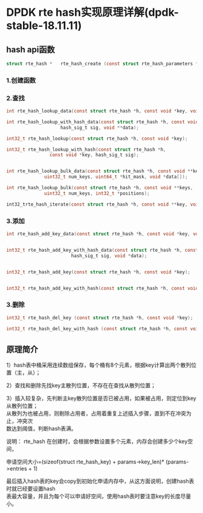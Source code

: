 
# DPDK rte hash实现原理详解(dpdk-stable-18.11.11)

## hash api函数

```c
struct rte_hash * 	rte_hash_create (const struct rte_hash_parameters *params)
```

### 1.创建函数

### 2.查找  

```c
int rte_hash_lookup_data(const struct rte_hash *h, const void *key, void **data);  

int rte_hash_lookup_with_hash_data(const struct rte_hash *h, const void *key,  
					hash_sig_t sig, void **data);

int32_t rte_hash_lookup(const struct rte_hash *h, const void *key);  

int32_t rte_hash_lookup_with_hash(const struct rte_hash *h,  
				const void *key, hash_sig_t sig);  


int rte_hash_lookup_bulk_data(const struct rte_hash *h, const void **keys,  
		      uint32_t num_keys, uint64_t *hit_mask, void *data[]);  

int rte_hash_lookup_bulk(const struct rte_hash *h, const void **keys,  
		      uint32_t num_keys, int32_t *positions);  

int32_trte_hash_iterate(const struct rte_hash *h, const void **key, void **data, uint32_t *next);  

``` 



### 3.添加

``` c
int rte_hash_add_key_data(const struct rte_hash *h, const void *key, void *data);  


int32_t rte_hash_add_key_with_hash_data(const struct rte_hash *h, const void *key,  
						hash_sig_t sig, void *data);  


int32_t rte_hash_add_key(const struct rte_hash *h, const void *key);  


int32_t rte_hash_add_key_with_hash(const struct rte_hash *h, const void *key, hash_sig_t sig);  

```

### 3.删除

```c
int32_t rte_hash_del_key (const struct rte_hash *h, const void *key);  
 
int32_t rte_hash_del_key_with_hash (const struct rte_hash *h, const void *key, hash_sig_t sig);  

```

## 原理简介  

1）hash表中桶采用连续数组保存，每个桶有8个元素，根据key计算出两个散列位置（主，从）；

2）查找和删除先找key主散列位置，不存在在查找从散列位置；

3）插入较复杂，先判断主key散列位置是否已被占用，如果被占用，则定位到key从散列位置；  
  从散列为也被占用，则剔除占用者，占用着重复上述插入步骤，直到不在冲突为止，冲突次  
  数达到阈值，判断hash表满。



说明：
rte_hash 在创建时，会根据参数设置多个元素，内存会创建多少个key空间，

申请空间大小=(sizeof(struct rte_hash_key) + params->key_len)* (params->entries + 1)

最后插入hash表的key会copy到初始化申请内存中，从这方面说明，创建hash表时就已经要设置hash  
表最大容量，并且为每个可以申请好空间，使用hash表时要注意key的长度尽量小。
